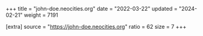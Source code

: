 +++
title = "john-doe.neocities.org"
date = "2022-03-22"
updated = "2024-02-21"
weight = 7191

[extra]
source = "https://john-doe.neocities.org"
ratio = 62
size = 7
+++
